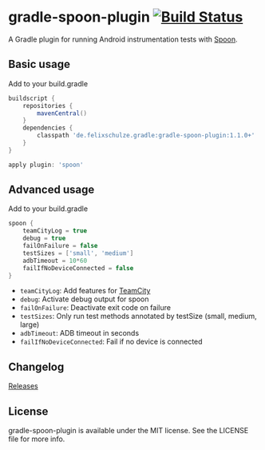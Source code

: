 # gradle-spoon-plugin [![Build Status](https://travis-ci.org/x2on/gradle-spoon-plugin.png)](https://travis-ci.org/x2on/gradle-spoon-plugin)
A Gradle plugin for running Android instrumentation tests with [Spoon](http://square.github.io/spoon/).

## Basic usage

Add to your build.gradle

```gradle
buildscript {
    repositories {
        mavenCentral()
    }
    dependencies {
        classpath 'de.felixschulze.gradle:gradle-spoon-plugin:1.1.0+'
    }
}

apply plugin: 'spoon'
```

## Advanced usage

Add to your build.gradle

```gradle
spoon {
    teamCityLog = true
    debug = true
    failOnFailure = false
    testSizes = ['small', 'medium']
    adbTimeout = 10*60
    failIfNoDeviceConnected = false
}
```

* `teamCityLog`: Add features for [TeamCity](http://www.jetbrains.com/teamcity/)
* `debug`: Activate debug output for spoon
* `failOnFailure`: Deactivate exit code on failure
* `testSizes`: Only run test methods annotated by testSize (small, medium, large)
* `adbTimeout`: ADB timeout in seconds
* `failIfNoDeviceConnected`: Fail if no device is connected

## Changelog

[Releases](https://github.com/x2on/gradle-spoon-plugin/releases)

## License

gradle-spoon-plugin is available under the MIT license. See the LICENSE file for more info.
